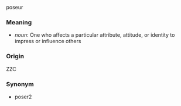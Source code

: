 poseur
### Meaning
+ _noun_: One who affects a particular attribute, attitude, or identity to impress or influence others

### Origin

ZZC

### Synonym

+ poser2


